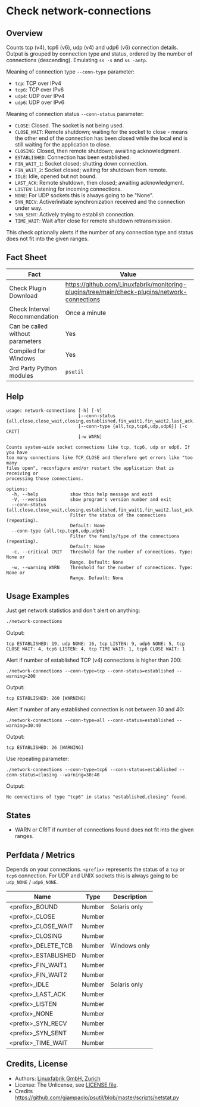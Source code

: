 # Check network-connections

## Overview

Counts tcp (v4), tcp6 (v6), udp (v4) and udp6 (v6) connection details. Output is grouped by connection type and status, ordered by the number of connections (descending). Emulating `ss -s` and `ss -antp`.

Meaning of connection type `--conn-type` parameter:

* `tcp`: TCP over IPv4
* `tcp6`: TCP over IPv6
* `udp4`: UDP over IPv4
* `udp6`: UDP over IPv6

Meaning of connection status `--conn-status` parameter:

* `CLOSE`: Closed. The socket is not being used.
* `CLOSE_WAIT`: Remote shutdown; waiting for the socket to close - means the other end of the connection has been closed while the local end is still waiting for the application to close.
* `CLOSING`: Closed, then remote shutdown; awaiting acknowledgment.
* `ESTABLISHED`: Connection has been established.
* `FIN_WAIT_1`: Socket closed; shutting down connection.
* `FIN_WAIT_2`: Socket closed; waiting for shutdown from remote.
* `IDLE`: Idle, opened but not bound.
* `LAST_ACK`: Remote shutdown, then closed; awaiting acknowledgment.
* `LISTEN`: Listening for incoming connections.
* `NONE`: For UDP sockets this is always going to be "None".
* `SYN_RECV`: Active/initiate synchronization received and the connection under way.
* `SYN_SENT`: Actively trying to establish connection.
* `TIME_WAIT`: Wait after close for remote shutdown retransmission.

This check optionally alerts if the number of any connection type and status does not fit into the given ranges.


## Fact Sheet

| Fact | Value |
|----|----|
| Check Plugin Download                 | <https://github.com/Linuxfabrik/monitoring-plugins/tree/main/check-plugins/network-connections> |
| Check Interval Recommendation         | Once a minute |
| Can be called without parameters      | Yes |
| Compiled for Windows                  | Yes |
| 3rd Party Python modules              | `psutil` |


## Help

```text
usage: network-connections [-h] [-V]
                           [--conn-status {all,close,close_wait,closing,established,fin_wait1,fin_wait2,last_ack,listen,none,syn_recv,syn_sent,time_wait}]
                           [--conn-type {all,tcp,tcp6,udp,udp6}] [-c CRIT]
                           [-w WARN]

Counts system-wide socket connections like tcp, tcp6, udp or udp6. If you have
too many connections like TCP_CLOSE and therefore get errors like "too many
files open", reconfigure and/or restart the application that is receiving or
processing those connections.

options:
  -h, --help            show this help message and exit
  -V, --version         show program's version number and exit
  --conn-status {all,close,close_wait,closing,established,fin_wait1,fin_wait2,last_ack,listen,none,syn_recv,syn_sent,time_wait}
                        Filter the status of the connections (repeating).
                        Default: None
  --conn-type {all,tcp,tcp6,udp,udp6}
                        Filter the family/type of the connections (repeating).
                        Default: None
  -c, --critical CRIT   Threshold for the number of connections. Type: None or
                        Range. Default: None
  -w, --warning WARN    Threshold for the number of connections. Type: None or
                        Range. Default: None
```


## Usage Examples

Just get network statistics and don't alert on anything:

```bash
./network-connections
```

Output:

```text
tcp ESTABLISHED: 19, udp NONE: 16, tcp LISTEN: 9, udp6 NONE: 5, tcp CLOSE WAIT: 4, tcp6 LISTEN: 4, tcp TIME WAIT: 1, tcp6 CLOSE WAIT: 1
```

Alert if number of established TCP (v4) connections is higher than 200:

```text
./network-connections --conn-type=tcp --conn-status=established --warning=200
```

Output:

```text
tcp ESTABLISHED: 260 [WARNING]
```

Alert if number of any established connection is not between 30 and 40:

```text
./network-connections --conn-type=all --conn-status=established --warning=30:40
```

Output:

```text
tcp ESTABLISHED: 26 [WARNING]
```

Use repeating parameter:

```text
./network-connections --conn-type=tcp6 --conn-status=established --conn-status=closing --warning=30:40
```

Output:

```text
No connections of type "tcp6" in status "established,closing" found.
```


## States

* WARN or CRIT if number of connections found does not fit into the given ranges.


## Perfdata / Metrics

Depends on your connections. `<prefix>` represents the status of a `tcp` or `tcp6` connection. For UDP and UNIX sockets this is always going to be `udp_NONE` / `udp6_NONE`.

| Name                    | Type   | Description  |
|-------------------------|--------|--------------|
| \<prefix\>\_BOUND       | Number | Solaris only |
| \<prefix\>\_CLOSE       | Number |              |
| \<prefix\>\_CLOSE_WAIT  | Number |              |
| \<prefix\>\_CLOSING     | Number |              |
| \<prefix\>\_DELETE_TCB  | Number | Windows only |
| \<prefix\>\_ESTABLISHED | Number |              |
| \<prefix\>\_FIN_WAIT1   | Number |              |
| \<prefix\>\_FIN_WAIT2   | Number |              |
| \<prefix\>\_IDLE        | Number | Solaris only |
| \<prefix\>\_LAST_ACK    | Number |              |
| \<prefix\>\_LISTEN      | Number |              |
| \<prefix\>\_NONE        | Number |              |
| \<prefix\>\_SYN_RECV    | Number |              |
| \<prefix\>\_SYN_SENT    | Number |              |
| \<prefix\>\_TIME_WAIT   | Number |              |


## Credits, License

* Authors: [Linuxfabrik GmbH, Zurich](https://www.linuxfabrik.ch)
* License: The Unlicense, see [LICENSE file](https://unlicense.org/).
* Credits <https://github.com/giampaolo/psutil/blob/master/scripts/netstat.py>
